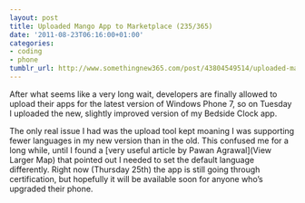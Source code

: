 ```yaml
---
layout: post
title: Uploaded Mango App to Marketplace (235/365)
date: '2011-08-23T06:16:00+01:00'
categories:
- coding
- phone
tumblr_url: http://www.somethingnew365.com/post/43804549514/uploaded-mango-app-to-marketplace-235365
---
```

After what seems like a very long wait, developers are finally allowed to upload their apps for the latest version of Windows Phone 7, so on Tuesday I uploaded the new, slightly improved version of my Bedside Clock app.

The only real issue I had was the upload tool kept moaning I was supporting fewer languages in my new version than in the old. This confused me for a long while, until I found a [very useful article by Pawan Agrawal](View Larger Map) that pointed out I needed to set the default language differently.
Right now (Thursday 25th) the app is still going through certification, but hopefully it will be available soon for anyone who’s upgraded their phone.
